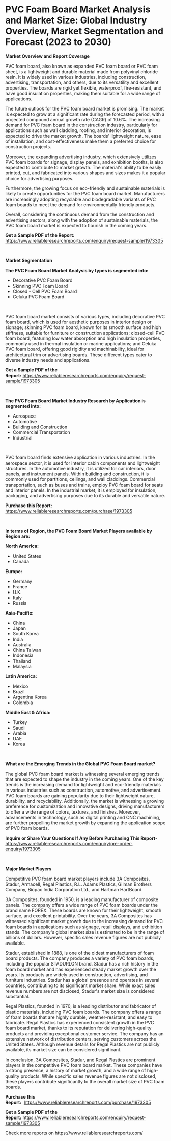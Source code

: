 <p><h1>PVC Foam Board Market Analysis and Market Size: Global Industry Overview, Market Segmentation and Forecast (2023 to 2030)</h1></p><p><strong>Market Overview and Report Coverage</strong></p>
<p><p>PVC foam board, also known as expanded PVC foam board or PVC foam sheet, is a lightweight and durable material made from polyvinyl chloride resin. It is widely used in various industries, including construction, advertising, transportation, and others, due to its versatility and excellent properties. The boards are rigid yet flexible, waterproof, fire-resistant, and have good insulation properties, making them suitable for a wide range of applications.</p><p>The future outlook for the PVC foam board market is promising. The market is expected to grow at a significant rate during the forecasted period, with a projected compound annual growth rate (CAGR) of 10.6%. The increasing demand for PVC foam board in the construction industry, particularly for applications such as wall cladding, roofing, and interior decoration, is expected to drive the market growth. The boards' lightweight nature, ease of installation, and cost-effectiveness make them a preferred choice for construction projects.</p><p>Moreover, the expanding advertising industry, which extensively utilizes PVC foam boards for signage, display panels, and exhibition booths, is also expected to contribute to market growth. The material's ability to be easily printed, cut, and fabricated into various shapes and sizes makes it a popular choice for advertising purposes.</p><p>Furthermore, the growing focus on eco-friendly and sustainable materials is likely to create opportunities for the PVC foam board market. Manufacturers are increasingly adopting recyclable and biodegradable variants of PVC foam boards to meet the demand for environmentally friendly products.</p><p>Overall, considering the continuous demand from the construction and advertising sectors, along with the adoption of sustainable materials, the PVC foam board market is expected to flourish in the coming years.</p></p>
<p><strong>Get a Sample PDF of the Report:</strong> <a href="https://www.reliableresearchreports.com/enquiry/request-sample/1973305">https://www.reliableresearchreports.com/enquiry/request-sample/1973305</a></p>
<p>&nbsp;</p>
<p><strong>Market Segmentation</strong></p>
<p><strong>The PVC Foam Board Market Analysis by types is segmented into:</strong></p>
<p><ul><li>Decorative PVC Foam Board</li><li>Skinning PVC Foam Board</li><li>Closed - Cell PVC Foam Board</li><li>Celuka PVC Foam Board</li></ul></p>
<p>&nbsp;</p>
<p><p>PVC foam board market consists of various types, including decorative PVC foam board, which is used for aesthetic purposes in interior design or signage; skinning PVC foam board, known for its smooth surface and high stiffness, suitable for furniture or construction applications; closed-cell PVC foam board, featuring low water absorption and high insulation properties, commonly used in thermal insulation or marine applications; and Celuka PVC foam board, offering good rigidity and machinability, ideal for architectural trim or advertising boards. These different types cater to diverse industry needs and applications.</p></p>
<p><strong>Get a Sample PDF of the Report:</strong>&nbsp;<a href="https://www.reliableresearchreports.com/enquiry/request-sample/1973305">https://www.reliableresearchreports.com/enquiry/request-sample/1973305</a></p>
<p>&nbsp;</p>
<p><strong>The PVC Foam Board Market Industry Research by Application is segmented into:</strong></p>
<p><ul><li>Aerospace</li><li>Automotive</li><li>Building and Construction</li><li>Commercial Transportation</li><li>Industrial</li></ul></p>
<p>&nbsp;</p>
<p><p>PVC foam board finds extensive application in various industries. In the aerospace sector, it is used for interior cabin components and lightweight structures. In the automotive industry, it is utilized for car interiors, door panels, and instrument panels. Within building and construction, it is commonly used for partitions, ceilings, and wall claddings. Commercial transportation, such as buses and trains, employ PVC foam board for seats and interior panels. In the industrial market, it is employed for insulation, packaging, and advertising purposes due to its durable and versatile nature.</p></p>
<p><strong>Purchase this Report:</strong>&nbsp; <a href="https://www.reliableresearchreports.com/purchase/1973305">https://www.reliableresearchreports.com/purchase/1973305</a></p>
<p>&nbsp;</p>
<p><strong>In terms of Region, the PVC Foam Board Market Players available by Region are:</strong></p>
<p>
    <p> <strong> North America: </strong>
        <ul>
            <li>United States</li>
            <li>Canada</li>
        </ul>
        </p> 
    <p> <strong> Europe: </strong>
        <ul>
            <li>Germany</li>
            <li>France</li>
            <li>U.K.</li>
            <li>Italy</li>
            <li>Russia</li>
        </ul>
        </p> 
    <p> <strong> Asia-Pacific: </strong>
        <ul>
            <li>China</li>
            <li>Japan</li>
            <li>South Korea</li>
            <li>India</li>
            <li>Australia</li>
            <li>China Taiwan</li>
            <li>Indonesia</li>
            <li>Thailand</li>
            <li>Malaysia</li>
        </ul>
        </p> 
    <p> <strong> Latin America: </strong>
        <ul>
            <li>Mexico</li>
            <li>Brazil</li>
            <li>Argentina Korea</li>
            <li>Colombia</li>
        </ul>
        </p> 
    <p> <strong> Middle East & Africa: </strong>
        <ul>
            <li>Turkey</li>
            <li>Saudi</li>
            <li>Arabia</li>
            <li>UAE</li>
            <li>Korea</li>
        </ul>
    </p>
    </p>
<p>&nbsp;</p>
<p><strong>What are the Emerging Trends in the Global PVC Foam Board market?</strong></p>
<p><p>The global PVC foam board market is witnessing several emerging trends that are expected to shape the industry in the coming years. One of the key trends is the increasing demand for lightweight and eco-friendly materials in various industries such as construction, automotive, and advertisement. PVC foam boards are gaining popularity due to their lightweight nature, durability, and recyclability. Additionally, the market is witnessing a growing preference for customization and innovative designs, driving manufacturers to offer a wide range of colors, textures, and finishes. Moreover, advancements in technology, such as digital printing and CNC machining, are further propelling the market growth by expanding the application scope of PVC foam boards.</p></p>
<p><strong>Inquire or Share Your Questions If Any Before Purchasing This Report</strong>- <a href="https://www.reliableresearchreports.com/enquiry/pre-order-enquiry/1973305">https://www.reliableresearchreports.com/enquiry/pre-order-enquiry/1973305</a></p>
<p>&nbsp;</p>
<p><strong>Major Market Players</strong></p>
<p><p>Competitive PVC foam board market players include 3A Composites, Stadur, Armacell, Regal Plastics, R.L. Adams Plastics, Gilman Brothers Company, Biopac India Corporation Ltd., and Hartman HartBoard.</p><p>3A Composites, founded in 1950, is a leading manufacturer of composite panels. The company offers a wide range of PVC foam boards under the brand name FOREX. These boards are known for their lightweight, smooth surface, and excellent printability. Over the years, 3A Composites has witnessed significant market growth due to the increasing demand for PVC foam boards in applications such as signage, retail displays, and exhibition stands. The company's global market size is estimated to be in the range of billions of dollars. However, specific sales revenue figures are not publicly available.</p><p>Stadur, established in 1888, is one of the oldest manufacturers of foam board products. The company produces a variety of PVC foam boards, including the popular STADURLON brand. Stadur has a rich history in the foam board market and has experienced steady market growth over the years. Its products are widely used in construction, advertising, and furniture industries. Stadur has a global presence and operates in several countries, contributing to its significant market share. While exact sales revenue numbers are not disclosed, Stadur's market size is considered substantial.</p><p>Regal Plastics, founded in 1970, is a leading distributor and fabricator of plastic materials, including PVC foam boards. The company offers a range of foam boards that are highly durable, weather-resistant, and easy to fabricate. Regal Plastics has experienced consistent growth in the PVC foam board market, thanks to its reputation for delivering high-quality products and providing exceptional customer service. The company has an extensive network of distribution centers, serving customers across the United States. Although revenue details for Regal Plastics are not publicly available, its market size can be considered significant.</p><p>In conclusion, 3A Composites, Stadur, and Regal Plastics are prominent players in the competitive PVC foam board market. These companies have a strong presence, a history of market growth, and a wide range of high-quality products. While specific sales revenue figures are not disclosed, these players contribute significantly to the overall market size of PVC foam boards.</p></p>
<p><strong>Purchase this Report:</strong>&nbsp;&nbsp;<a href="https://www.reliableresearchreports.com/purchase/1973305">https://www.reliableresearchreports.com/purchase/1973305</a></p>
<p></p>
<p><strong>Get a Sample PDF of the Report:</strong>&nbsp;<a href="https://www.reliableresearchreports.com/enquiry/request-sample/1973305">https://www.reliableresearchreports.com/enquiry/request-sample/1973305</a></p>
<p>Check more reports on https://www.reliableresearchreports.com/</p>
